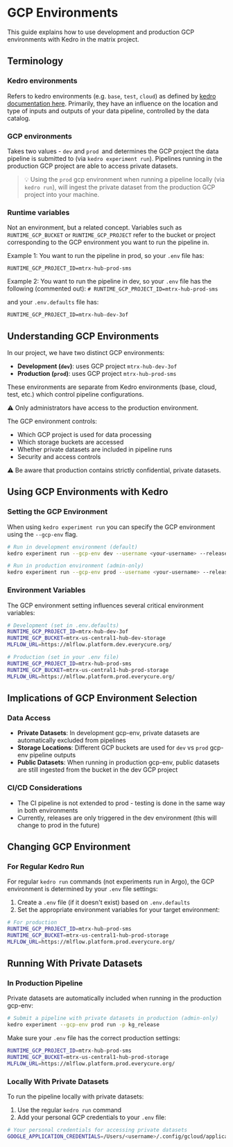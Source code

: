 # GCP Environments


This guide explains how to use development and production GCP environments with Kedro in the matrix project.

## Terminology

### Kedro environments

Refers to kedro environments (e.g. `base`, `test`, `cloud`) as defined by [kedro documentation here](https://docs.kedro.org/en/stable/configuration/configuration_basics.html#configuration-environments).
Primarily, they have an influence on the location and type of inputs and outputs of your data pipeline, controlled by the data catalog.

### GCP environments

Takes two values - `dev` and `prod `and determines the GCP project the data pipeline is submitted to (via `kedro experiment run`).
Pipelines running in the production GCP project are able to access private datasets.

> 💡 Using the `prod` gcp environment when running a pipeline locally (via `kedro run`), will ingest the private dataset from the production GCP project into your machine.

### Runtime variables

Not an environment, but a related concept. 
Variables such as `RUNTIME_GCP_BUCKET` or `RUNTIME_GCP_PROJECT` refer to the bucket or project corresponding to the GCP environment you want to run the pipeline in.

Example 1: You want to run the pipeline in prod, so your `.env` file has:

`RUNTIME_GCP_PROJECT_ID=mtrx-hub-prod-sms`

Example 2: You want to run the pipeline in dev, so your `.env` file has the following (commented out):
`# RUNTIME_GCP_PROJECT_ID=mtrx-hub-prod-sms`

and your `.env.defaults` file has:

`RUNTIME_GCP_PROJECT_ID=mtrx-hub-dev-3of`

## Understanding GCP Environments

In our project, we have two distinct GCP environments:

- **Development (`dev`)**: uses GCP project `mtrx-hub-dev-3of`
- **Production (`prod`)**: uses GCP project `mtrx-hub-prod-sms`

These environments are separate from Kedro environments (base, cloud, test, etc.) which control pipeline configurations.

⚠️
    Only administrators have access to the production environment.

The GCP environment controls:

- Which GCP project is used for data processing
- Which storage buckets are accessed
- Whether private datasets are included in pipeline runs
- Security and access controls

⚠️
Be aware that production contains strictly confidential, private datasets.
## Using GCP Environments with Kedro

### Setting the GCP Environment

When using `kedro experiment run` you can specify the GCP environment using the `--gcp-env` flag.

```bash
# Run in development environment (default)
kedro experiment run --gcp-env dev --username <your-username> --release-version <version>

# Run in production environment (admin-only)
kedro experiment run --gcp-env prod --username <your-username> --release-version <version>
```

### Environment Variables

The GCP environment setting influences several critical environment variables:

```bash
# Development (set in .env.defaults)
RUNTIME_GCP_PROJECT_ID=mtrx-hub-dev-3of
RUNTIME_GCP_BUCKET=mtrx-us-central1-hub-dev-storage
MLFLOW_URL=https://mlflow.platform.dev.everycure.org/

# Production (set in your .env file)
RUNTIME_GCP_PROJECT_ID=mtrx-hub-prod-sms
RUNTIME_GCP_BUCKET=mtrx-us-central1-hub-prod-storage
MLFLOW_URL=https://mlflow.platform.prod.everycure.org/
```


## Implications of GCP Environment Selection

### Data Access

- **Private Datasets**: In development gcp-env, private datasets are automatically excluded from pipelines
- **Storage Locations**: Different GCP buckets are used for `dev` vs `prod` gcp-env pipeline outputs
- **Public Datasets**: When running in production gcp-env, public datasets are still ingested from the bucket in the dev GCP project


### CI/CD Considerations

- The CI pipeline is not extended to prod - testing is done in the same way in both environments
- Currently, releases are only triggered in the dev environment (this will change to prod in the future)

## Changing GCP Environment

### For Regular Kedro Run

For regular `kedro run` commands (not experiments run in Argo), the GCP environment is determined by your `.env` file settings:

1. Create a `.env` file (if it doesn't exist) based on `.env.defaults`
2. Set the appropriate environment variables for your target environment:

```bash
# For production
RUNTIME_GCP_PROJECT_ID=mtrx-hub-prod-sms
RUNTIME_GCP_BUCKET=mtrx-us-central1-hub-prod-storage
MLFLOW_URL=https://mlflow.platform.prod.everycure.org/
```

## Running With Private Datasets

### In Production Pipeline

Private datasets are automatically included when running in the production gcp-env:

```bash
# Submit a pipeline with private datasets in production (admin-only)
kedro experiment --gcp-env prod run -p kg_release
```

Make sure your `.env` file has the correct production settings:

```bash
RUNTIME_GCP_PROJECT_ID=mtrx-hub-prod-sms
RUNTIME_GCP_BUCKET=mtrx-us-central1-hub-prod-storage
MLFLOW_URL=https://mlflow.platform.prod.everycure.org/
```

### Locally With Private Datasets

To run the pipeline locally with private datasets:

1. Use the regular `kedro run` command
2. Add your personal GCP credentials to your `.env` file:

```bash
# Your personal credentials for accessing private datasets
GOOGLE_APPLICATION_CREDENTIALS=/Users/<username>/.config/gcloud/application_default_credentials.json
```

